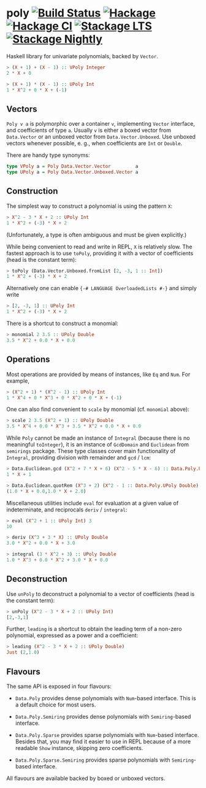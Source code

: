 # poly [![Build Status](https://travis-ci.org/Bodigrim/poly.svg)](https://travis-ci.org/Bodigrim/poly) [![Hackage](http://img.shields.io/hackage/v/poly.svg)](https://hackage.haskell.org/package/poly) [![Hackage CI](https://matrix.hackage.haskell.org/api/v2/packages/poly/badge)](https://matrix.hackage.haskell.org/package/poly) [![Stackage LTS](http://stackage.org/package/poly/badge/lts)](http://stackage.org/lts/package/poly) [![Stackage Nightly](http://stackage.org/package/poly/badge/nightly)](http://stackage.org/nightly/package/poly)



Haskell library for univariate polynomials, backed by `Vector`.

```haskell
> (X + 1) + (X - 1) :: VPoly Integer
2 * X + 0

> (X + 1) * (X - 1) :: UPoly Int
1 * X^2 + 0 * X + (-1)
```

## Vectors

`Poly v a` is polymorphic over a container `v`, implementing `Vector` interface, and coefficients of type `a`. Usually `v` is either a boxed vector from `Data.Vector` or an unboxed vector from `Data.Vector.Unboxed`. Use unboxed vectors whenever possible, e. g., when coefficients are `Int` or `Double`.

There are handy type synonyms:

```haskell
type VPoly a = Poly Data.Vector.Vector         a
type UPoly a = Poly Data.Vector.Unboxed.Vector a
```

## Construction

The simplest way to construct a polynomial is using the pattern `X`:

```haskell
> X^2 - 3 * X + 2 :: UPoly Int
1 * X^2 + (-3) * X + 2
```

(Unfortunately, a type is often ambiguous and must be given explicitly.)

While being convenient to read and write in REPL, `X` is relatively slow. The fastest approach is to use `toPoly`, providing it with a vector of coefficients (head is the constant term):

```haskell
> toPoly (Data.Vector.Unboxed.fromList [2, -3, 1 :: Int])
1 * X^2 + (-3) * X + 2
```

Alternatively one can enable `{-# LANGUAGE OverloadedLists #-}` and simply write

```haskell
> [2, -3, 1] :: UPoly Int
1 * X^2 + (-3) * X + 2
```

There is a shortcut to construct a monomial:

```haskell
> monomial 2 3.5 :: UPoly Double
3.5 * X^2 + 0.0 * X + 0.0
```

## Operations

Most operations are provided by means of instances, like `Eq` and `Num`. For example,

```haskell
> (X^2 + 1) * (X^2 - 1) :: UPoly Int
1 * X^4 + 0 * X^3 + 0 * X^2 + 0 * X + (-1)
```

One can also find convenient to `scale` by monomial (cf. `monomial` above):

```haskell
> scale 2 3.5 (X^2 + 1) :: UPoly Double
3.5 * X^4 + 0.0 * X^3 + 3.5 * X^2 + 0.0 * X + 0.0
```

While `Poly` cannot be made an instance of `Integral` (because there is no meaningful `toInteger`),
it is an instance of `GcdDomain` and `Euclidean` from `semirings` package. These type classes
cover main functionality of `Integral`, providing division with remainder and `gcd` / `lcm`:

```haskell
> Data.Euclidean.gcd (X^2 + 7 * X + 6) (X^2 - 5 * X - 6) :: Data.Poly.UPoly Int
1 * X + 1

> Data.Euclidean.quotRem (X^3 + 2) (X^2 - 1 :: Data.Poly.UPoly Double)
(1.0 * X + 0.0,1.0 * X + 2.0)
```

Miscellaneous utilities include `eval` for evaluation at a given value of indeterminate,
and reciprocals `deriv` / `integral`:

```haskell
> eval (X^2 + 1 :: UPoly Int) 3
10

> deriv (X^3 + 3 * X) :: UPoly Double
3.0 * X^2 + 0.0 * X + 3.0

> integral (3 * X^2 + 3) :: UPoly Double
1.0 * X^3 + 0.0 * X^2 + 3.0 * X + 0.0
```

## Deconstruction

Use `unPoly` to deconstruct a polynomial to a vector of coefficients (head is the constant term):

```haskell
> unPoly (X^2 - 3 * X + 2 :: UPoly Int)
[2,-3,1]
```

Further, `leading` is a shortcut to obtain the leading term of a non-zero polynomial,
expressed as a power and a coefficient:

```haskell
> leading (X^2 - 3 * X + 2 :: UPoly Double)
Just (2,1.0)
```

## Flavours

The same API is exposed in four flavours:

* `Data.Poly` provides dense polynomials with `Num`-based interface.
  This is a default choice for most users.

* `Data.Poly.Semiring` provides dense polynomials with `Semiring`-based interface.

* `Data.Poly.Sparse` provides sparse polynomials with `Num`-based interface.
  Besides that, you may find it easier to use in REPL
  because of a more readable `Show` instance, skipping zero coefficients.

* `Data.Poly.Sparse.Semiring` provides sparse polynomials with `Semiring`-based interface.

All flavours are available backed by boxed or unboxed vectors.

